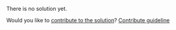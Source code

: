 
There is no solution yet.

Would you like to [contribute to the solution](https://github.com/BFEdev/BFE.dev-solutions/blob/main/typescript/implement-reversetuple-t_en.md)? [Contribute guideline](https://github.com/BFEdev/BFE.dev-solutions#how-to-contribute)
